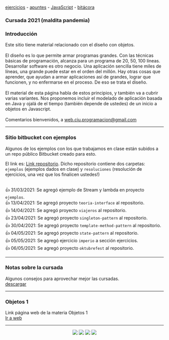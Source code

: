 [ejercicios](ejercicios.md)&nbsp;-&nbsp;[apuntes](apuntes.md)&nbsp;-&nbsp;[JavaScript](javascript/javascript-intro.md)&nbsp;-&nbsp;[bitácora](bitacora.md)

### Cursada 2021 (maldita pandemia)

### Introducción
Este sitio tiene material relacionado con el diseño con objetos.
<br/>
<br/>
El diseño es lo que permite armar programas grandes.
Con las técnicas básicas de programación, alcanza para un programa de 20, 50, 100 líneas. 
Desarrollar software es otro negocio. Una aplicación sencilla tiene miles de líneas, una grande puede estar en el orden del millón.
Hay otras cosas que aprender, que ayudan a armar aplicaciones así de grandes, lograr que funcionen, y no enfermarse en el proceso. 
De eso se trata el diseño.
<br/>
<br/>
El material de esta página habla de estos principios, y también va a cubrir varias variantes.
Nos proponemos incluir el modelado de aplicación basada en Java y ojalá de el tiempo (también depende de ustedes) de un inicio a objetos en Javascript.
<br/>
<br/>
Comentarios bienvenidos, a web.ciu.programacion@gmail.com
<br/>

<hr/>

### Sitio bitbucket con ejemplos
Algunos de los ejemplos con los que trabajamos en clase están subidos a un repo público Bitbucket creado para esto.  

El link es: 
<a href="https://bitbucket.org/acelay/objetos-2-ejemplos-resoluciones/src/master/" target="_blank">Link repositorio</a>. Dicho repositorio contiene dos carpetas: ``ejemplos`` (ejemplos dados en clase) y ``resoluciones`` (resolución de ejercicios, una vez que los finalicen ustedes!) <br/> <br/>

👍 31/03/2021: Se agregó ejemplo de Stream y lambda en proyecto ``ejemplos``. <br/>
👍 13/04/2021: Se agregó proyecto ``teoria-interface`` al repositorio. <br/>
👍 14/04/2021: Se agregó proyecto ``viajeros`` al repositorio. <br/>
👍 23/04/2021: Se agregó proyecto ``singleton-pattern`` al repositorio. <br/>
👍 30/04/2021: Se agregó proyecto ``template-method-pattern`` al repositorio. <br/>
👍 04/05/2021: Se agregó proyecto ``state-pattern`` al repositorio. <br/>
👍 05/05/2021: Se agregó ejercicio ``imperio`` a sección ejercicios. <br/>
👍 06/05/2021: Se agregó proyecto ``oktubrefest`` al repositorio. <br/>

<hr/>

### Notas sobre la cursada
Algunos consejos para aprovechar mejor las cursadas. <br/>
<a href="material/documentos/otros/Ideas-para-una-cursada-feliz.pdf" target="_blank">descargar</a>

<hr/>

### Objetos 1
Link página web de la materia Objetos 1<br/>
<a href="http://objetos1wollokunq.gitlab.io" target="_blank">Ir a web</a><br/>

<hr/>

<center><img src="imagenes/logo-java-1.png" />&nbsp;<img src="imagenes/logo-linux-1.png" />&nbsp;<img src="imagenes/logo-java-2.png" />&nbsp;<img src="imagenes/logo-lamadrid-1.png" /></center>

